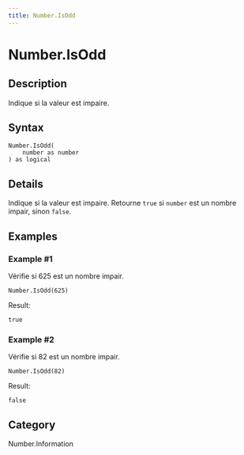 ```yaml
---
title: Number.IsOdd
---
```


# Number.IsOdd


## Description

Indique si la valeur est impaire.


## Syntax

```powerquery
Number.IsOdd(
    number as number
) as logical
```


## Details

Indique si la valeur est impaire. Retourne <code>true</code> si <code>number</code> est un nombre impair, sinon <code>false</code>.


## Examples

### Example #1 
Vérifie si 625 est un nombre impair.
```powerquery
Number.IsOdd(625)
```

Result: 
```powerquery
true
```


### Example #2 
Vérifie si 82 est un nombre impair.
```powerquery
Number.IsOdd(82)
```

Result: 
```powerquery
false
```




## Category
Number.Information
